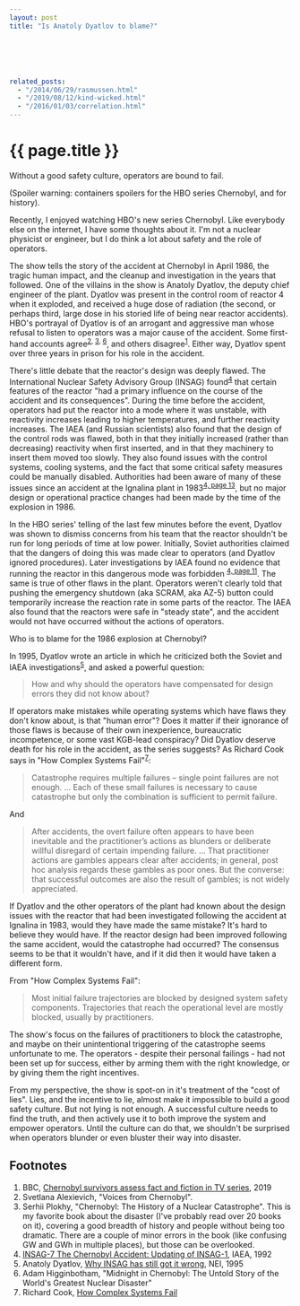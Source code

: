```yaml
---
layout: post
title: "Is Anatoly Dyatlov to blame?"






related_posts:
  - "/2014/06/29/rasmussen.html"
  - "/2019/08/12/kind-wicked.html"
  - "/2016/01/03/correlation.html"
---
```

{{ page.title }}
================

<p class="meta">Without a good safety culture, operators are bound to fail.</p>

(Spoiler warning: containers spoilers for the HBO series Chernobyl, and for history).

Recently, I enjoyed watching HBO's new series Chernobyl. Like everybody else on the internet, I have some thoughts about it. I'm not a nuclear physicist or engineer, but I do think a lot about safety and the role of operators.

The show tells the story of the accident at Chernobyl in April 1986, the tragic human impact, and the cleanup and investigation in the years that followed. One of the villains in the show is Anatoly Dyatlov, the deputy chief engineer of the plant. Dyatlov was present in the control room of reactor 4 when it exploded, and received a huge dose of radiation (the second, or perhaps third, large dose in his storied life of being near reactor accidents). HBO's portrayal of Dyatlov is of an arrogant and aggressive man whose refusal to listen to operators was a major cause of the accident. Some first-hand accounts agree<sup>[2](#foot2), [3](#foot3), [6](#foot6)</sup>, and others disagree<sup>[1](#foot1)</sup>. Either way, Dyatlov spent over three years in prison for his role in the accident.

There's little debate that the reactor's design was deeply flawed. The International Nuclear Safety Advisory Group (INSAG) found<sup>[4](#foot4)</sup> that certain features of the reactor "had a primary influence on the course of the accident and its consequences". During the time before the accident, operators had put the reactor into a mode where it was unstable, with reactivity increases leading to higher temperatures, and further reactivity increases. The IAEA (and Russian scientists) also found that the design of the control rods was flawed, both in that they initially increased (rather than decreasing) reactivity when first inserted, and in that they machinery to insert them moved too slowly. They also found issues with the control systems, cooling systems, and the fact that some critical safety measures could be manually disabled. Authorities had been aware of many of these issues since an accident at the Ignalina plant in 1983<sup>[4, page 13](#foot4)</sup>, but no major design or operational practice changes had been made by the time of the explosion in 1986.

In the HBO series' telling of the last few minutes before the event, Dyatlov was shown to dismiss concerns from his team that the reactor shouldn't be run for long periods of time at low power. Initially, Soviet authorities claimed that the dangers of doing this was made clear to operators (and Dyatlov ignored procedures). Later investigations by IAEA found no evidence that running the reactor in this dangerous mode was forbidden <sup>[4, page 11](#foot4)</sup>. The same is true of other flaws in the plant. Operators weren't clearly told that pushing the emergency shutdown (aka SCRAM, aka AZ-5) button could temporarily increase the reaction rate in some parts of the reactor. The IAEA also found that the reactors were safe in "steady state", and the accident would not have occurred without the actions of operators.

Who is to blame for the 1986 explosion at Chernobyl?

In 1995, Dyatlov wrote an article in which he criticized both the Soviet and IAEA investigations<sup>[5](#foot5)</sup>, and asked a powerful question:

> How and why should the operators have compensated for design errors they did not know about?

If operators make mistakes while operating systems which have flaws they don't know about, is that "human error"? Does it matter if their ignorance of those flaws is because of their own inexperience, bureaucratic incompetence, or some vast KGB-lead conspiracy? Did Dyatlov deserve death for his role in the accident, as the series suggests? As Richard Cook says in "How Complex Systems Fail"<sup>[7](#foot7)</sup>:

> Catastrophe requires multiple failures – single point failures are not enough. ... Each of these small failures is necessary to cause catastrophe but only the combination is sufficient to permit failure.

And

> After accidents, the overt failure often appears to have been inevitable and the practitioner’s actions as blunders or deliberate willful disregard of certain impending failure. ... That practitioner actions are gambles appears clear after accidents; in general, post hoc analysis regards these gambles as poor ones. But the converse: that successful outcomes are also the result of gambles; is not widely appreciated.

If Dyatlov and the other operators of the plant had known about the design issues with the reactor that had been investigated following the accident at Ignalina in 1983, would they have made the same mistake? It's hard to believe they would have. If the reactor design had been improved following the same accident, would the catastrophe had occurred? The consensus seems to be that it wouldn't have, and if it did then it would have taken a different form.

From "How Complex Systems Fail":

> Most initial failure trajectories are blocked by designed system safety components. Trajectories that reach the operational level are mostly blocked, usually by practitioners.

The show's focus on the failures of practitioners to block the catastrophe, and maybe on their unintentional triggering of the catastrophe seems unfortunate to me. The operators - despite their personal failings - had not been set up for success, either by arming them with the right knowledge, or by giving them the right incentives. 

From my perspective, the show is spot-on in it's treatment of the "cost of lies". Lies, and the incentive to lie, almost make it impossible to build a good safety culture. But not lying is not enough. A successful culture needs to find the truth, and then actively use it to both improve the system and empower operators. Until the culture can do that, we shouldn't be surprised when operators blunder or even bluster their way into disaster.

## Footnotes

 1. <a name="foot1"></a> BBC, [Chernobyl survivors assess fact and fiction in TV series](https://www.bbc.com/news/world-europe-48580177), 2019
 1. <a name="foot2"></a> Svetlana Alexievich, "Voices from Chernobyl".
 1. <a name="foot3"></a> Serhii Plokhy, "Chernobyl: The History of a Nuclear Catastrophe". This is my favorite book about the disaster (I've probably read over 20 books on it), covering a good breadth of history and people without being too dramatic. There are a couple of minor errors in the book (like confusing GW and GWh in multiple places), but those can be overlooked.
 1. <a name="foot4"></a> [INSAG-7 The Chernobyl Accident: Updating of INSAG-1](https://www-pub.iaea.org/MTCD/publications/PDF/Pub913e_web.pdf), IAEA, 1992 
 1. <a name="foot5"></a> Anatoly Dyatlov, [Why INSAG has still got it wrong](https://www.neimagazine.com/features/featurewhy-insag-has-still-got-it-wrong), NEI, 1995 
 1. <a name="foot6"></a> Adam Higginbotham, "Midnight in Chernobyl: The Untold Story of the World's Greatest Nuclear Disaster"
 1. <a name="foot7"></a> Richard Cook, [How Complex Systems Fail](https://web.mit.edu/2.75/resources/random/How%20Complex%20Systems%20Fail.pdf)